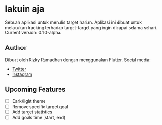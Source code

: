 # lakuin aja

Sebuah aplikasi untuk menulis target harian. Aplikasi ini dibuat untuk melakukan tracking terhadap target-target yang ingin dicapai selama sehari. Current version: 0.1.0-alpha.

## Author

Dibuat oleh Rizky Ramadhan dengan menggunakan Flutter. Social media:

- [Twitter](https://twitter.com/dendengcrap)
- [Instagram](https://www.instagram.com/jmiryas/)

## Upcoming Features

- [ ] Dark/light theme
- [ ] Remove specific target goal
- [ ] Add target statistics
- [ ] Add goals time (start, end)
